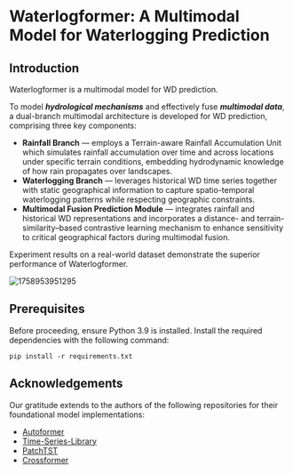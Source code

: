 # Waterlogformer: A Multimodal Model for Waterlogging Prediction

## Introduction

Waterlogformer is a multimodal model for WD prediction.

To model ***hydrological mechanisms*** and effectively fuse ***multimodal data***, a dual-branch multimodal architecture is developed for WD prediction, comprising three key components:

* **Rainfall Branch** — employs a Terrain-aware Rainfall Accumulation Unit which simulates rainfall accumulation over time and across locations under specific terrain conditions, embedding hydrodynamic knowledge of how rain propagates over landscapes.
* **Waterlogging Branch** — leverages historical WD time series together with static geographical information to capture spatio-temporal waterlogging patterns while respecting geographic constraints.
* **Multimodal Fusion Prediction Module** — integrates rainfall and historical WD representations and incorporates a distance- and terrain-similarity–based contrastive learning mechanism to enhance sensitivity to critical geographical factors during multimodal fusion.

Experiment results on a real-world dataset demonstrate the superior performance of Waterlogformer.

![1758953951295](./image/README/1758953951295.png)

## Prerequisites

Before proceeding, ensure Python 3.9 is installed. Install the required dependencies with the following command:

```
pip install -r requirements.txt
```

## Acknowledgements

Our gratitude extends to the authors of the following repositories for their foundational model implementations:

- [Autoformer](https://github.com/thuml/Autoformer)
- [Time-Series-Library](https://github.com/thuml/Time-Series-Library)
- [PatchTST](https://github.com/yuqinie98/PatchTST)
- [Crossformer](https://github.com/Thinklab-SJTU/Crossformer)
